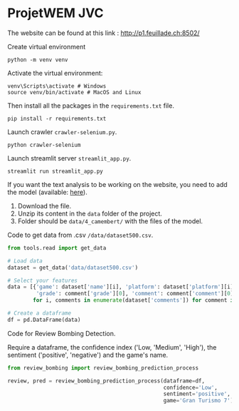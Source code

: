 # ProjetWEM JVC


The website can be found at this link : http://p1.feuillade.ch:8502/

Create virtual environment
```
python -m venv venv
```

Activate the virtual environment:
```
venv\Scripts\activate # Windows
source venv/bin/activate # MacOS and Linux
```

Then install all the packages in the `requirements.txt` file.
```
pip install -r requirements.txt
```

Launch crawler `crawler-selenium.py`.

```
python crawler-selenium
```

Launch streamlit server `streamlit_app.py`.

```
streamlit run streamlit_app.py
```

If you want the text analysis to be working on the website, you need to add the model (available: [here](https://www.swisstransfer.com/d/78719744-1e73-4057-9542-5bb8683c48af)).
1. Download the file.
2. Unzip its content in the `data` folder of the project.
3. Folder should be `data/4_camembert/` with the files of the model.

Code to get data from .csv `/data/dataset500.csv`.

```python
from tools.read import get_data

# Load data
dataset = get_data('data/dataset500.csv')

# Select your features
data = [{'game': dataset['name'][i], 'platform': dataset['platform'][i],
         'grade': comment['grade'][0], 'comment': comment['comment'][0], 'username': comment['username'][0]}
        for i, comments in enumerate(dataset['comments']) for comment in comments]

# Create a dataframe
df = pd.DataFrame(data)
```

Code for Review Bombing Detection.

Require a dataframe, the confidence index ('Low, 'Medium', 'High'), the sentiment ('positive', 'negative') and the game's name.

```python
from review_bombing import review_bombing_prediction_process

review, pred = review_bombing_prediction_process(dataframe=df,
                                                 confidence='Low',
                                                 sentiment='positive',
                                                 game='Gran Turismo 7')
```

